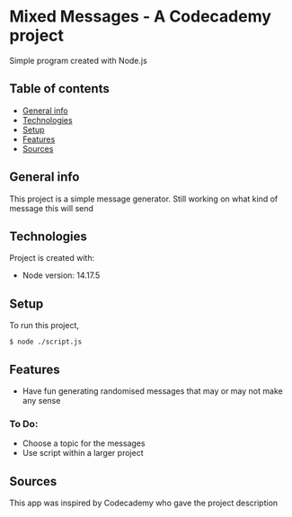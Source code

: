 # Mixed Messages - A Codecademy project
Simple program created with Node.js

## Table of contents
* [General info](#general-info)
* [Technologies](#technologies)
* [Setup](#setup)
* [Features](#features)
* [Sources](#sources)

## General info
This project is a simple message generator. Still working on what kind of message this will send

## Technologies
Project is created with:
* Node version: 14.17.5

## Setup
To run this project, 
```
$ node ./script.js
```

## Features
* Have fun generating randomised messages that may or may not make any sense

### To Do:
* Choose a topic for the messages
* Use script within a larger project

## Sources
This app was inspired by Codecademy who gave the project description